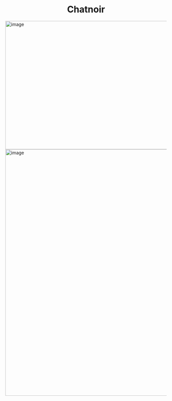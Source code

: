 <h1 align="center">Chatnoir</h1>
<img width="1200" height="400" alt="image" src="https://github.com/user-attachments/assets/30696353-caac-4957-b953-4fdc208f77f3" />


<img width="1366" height="768" alt="image" src="https://github.com/user-attachments/assets/22ad3f77-f3da-4313-b27d-10e2e602534f" />
